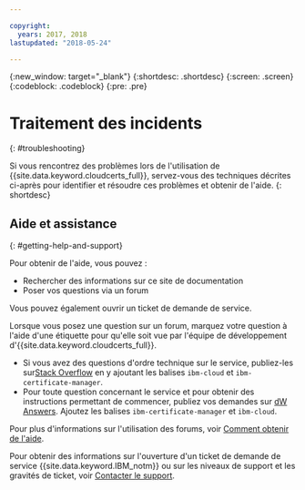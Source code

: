 ```yaml
---

copyright:
  years: 2017, 2018
lastupdated: "2018-05-24"

---
```

{:new_window: target="_blank"}
{:shortdesc: .shortdesc}
{:screen: .screen}
{:codeblock: .codeblock}
{:pre: .pre}

# Traitement des incidents
{: #troubleshooting}

Si vous rencontrez des problèmes lors de l'utilisation de {{site.data.keyword.cloudcerts_full}}, servez-vous des techniques décrites ci-après pour identifier et résoudre ces problèmes et obtenir de l'aide.
{: shortdesc}

## Aide et assistance
{: #getting-help-and-support}



Pour obtenir de l'aide, vous pouvez :
- Rechercher des informations sur ce site de documentation
- Poser vos questions via un forum


Vous pouvez également ouvrir un ticket de demande de service.

Lorsque vous posez une question sur un forum, marquez votre question à l'aide d'une
étiquette pour qu'elle soit vue par l'équipe de développement d'{{site.data.keyword.cloudcerts_full}}.

- Si vous avez des questions d'ordre technique sur le service, publiez-les sur[Stack Overflow](http://stackoverflow.com/search?q=ibm-certificate-manager+ibm-cloud) en y ajoutant les balises `ibm-cloud` et `ibm-certificate-manager`.  
- Pour toute question concernant le service et pour obtenir des instructions permettant de commencer, publiez vos demandes sur [dW Answers](https://developer.ibm.com/answers/search.html?f=&type=question&q=ibm-certificate-manager&q=ibm-cloud). Ajoutez les balises `ibm-certificate-manager` et `ibm-cloud`.

Pour plus d'informations sur l'utilisation des forums, voir [Comment obtenir de l'aide](https://console.bluemix.net/docs/support/index.html#getting-help).

Pour obtenir des informations sur l'ouverture d'un ticket de demande de service {{site.data.keyword.IBM_notm}} ou sur les niveaux de support et les gravités de ticket, voir [Contacter le support](https://console.bluemix.net/docs/support/index.html#contacting-support).

